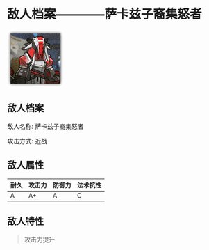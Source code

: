 # 敌人档案————萨卡兹子裔集怒者

![萨卡兹子裔集怒者](./eneIcons/萨卡兹子裔集怒者.png)

## 敌人档案

敌人名称: 萨卡兹子裔集怒者

攻击方式: 近战

## 敌人属性

| 耐久      | 攻击力  | 防御力 | 法术抗性 |
|---------|------|-----|------|
| A | A+ | A | C |

## 敌人特性
> 攻击力提升
